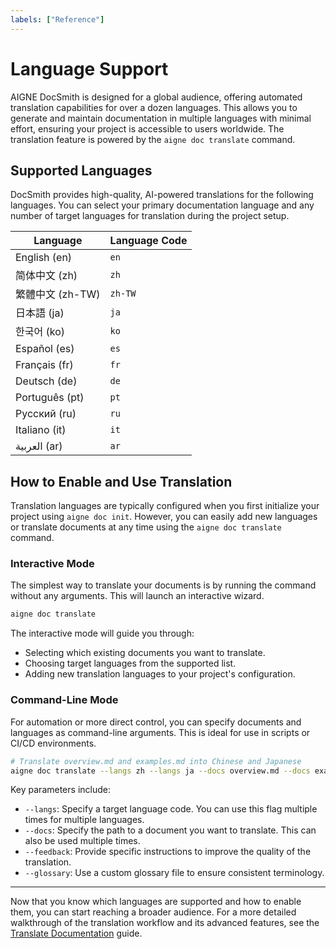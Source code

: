 ```yaml
---
labels: ["Reference"]
---
```


# Language Support

AIGNE DocSmith is designed for a global audience, offering automated translation capabilities for over a dozen languages. This allows you to generate and maintain documentation in multiple languages with minimal effort, ensuring your project is accessible to users worldwide. The translation feature is powered by the `aigne doc translate` command.

## Supported Languages

DocSmith provides high-quality, AI-powered translations for the following languages. You can select your primary documentation language and any number of target languages for translation during the project setup.

| Language | Language Code |
|---|---|
| English (en) | `en` |
| 简体中文 (zh) | `zh` |
| 繁體中文 (zh-TW) | `zh-TW` |
| 日本語 (ja) | `ja` |
| 한국어 (ko) | `ko` |
| Español (es) | `es` |
| Français (fr) | `fr` |
| Deutsch (de) | `de` |
| Português (pt) | `pt` |
| Русский (ru) | `ru` |
| Italiano (it) | `it` |
| العربية (ar) | `ar` |

## How to Enable and Use Translation

Translation languages are typically configured when you first initialize your project using `aigne doc init`. However, you can easily add new languages or translate documents at any time using the `aigne doc translate` command.

### Interactive Mode

The simplest way to translate your documents is by running the command without any arguments. This will launch an interactive wizard.

```bash
aigne doc translate
```

The interactive mode will guide you through:

- Selecting which existing documents you want to translate.
- Choosing target languages from the supported list.
- Adding new translation languages to your project's configuration.

### Command-Line Mode

For automation or more direct control, you can specify documents and languages as command-line arguments. This is ideal for use in scripts or CI/CD environments.

```bash
# Translate overview.md and examples.md into Chinese and Japanese
aigne doc translate --langs zh --langs ja --docs overview.md --docs examples.md
```

Key parameters include:

- `--langs`: Specify a target language code. You can use this flag multiple times for multiple languages.
- `--docs`: Specify the path to a document you want to translate. This can also be used multiple times.
- `--feedback`: Provide specific instructions to improve the quality of the translation.
- `--glossary`: Use a custom glossary file to ensure consistent terminology.

---

Now that you know which languages are supported and how to enable them, you can start reaching a broader audience. For a more detailed walkthrough of the translation workflow and its advanced features, see the [Translate Documentation](./features-translate-documentation.md) guide.